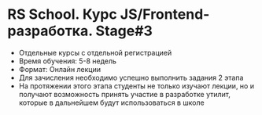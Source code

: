 # RS School. Курс JS/Frontend-разработка. Stage#3
- Отдельные курсы с отдельной регистрацией
- Время обучения: 5-8 недель
- Формат: Онлайн лекции
- Для зачисления необходимо успешно выполнить задания 2 этапа
- На протяжении этого этапа студенты не только изучают лекции, но и получают возможность принять участие в разработке утилит, которые в дальнейшем будут использоваться в школе
